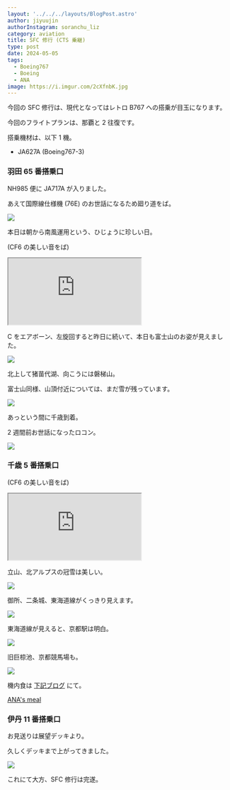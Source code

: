 ```yaml
---
layout: '../../../layouts/BlogPost.astro'
author: jiyuujin
authorInstagram: soranchu_liz
category: aviation
title: SFC 修行 (CTS 乗継)
type: post
date: 2024-05-05
tags:
  - Boeing767
  - Boeing
  - ANA
image: https://i.imgur.com/2cXfnbK.jpg
---
```


今回の SFC 修行は、現代となってはレトロ B767 への搭乗が目玉になります。

今回のフライトプランは、那覇と 2 往復です。

搭乗機材は、以下 1 機。

- JA627A (Boeing767-3)

### 羽田 65 番搭乗口

NH985 便に JA717A が入りました。

あえて国際線仕様機 (76E) のお世話になるため廻り道をば。

![](/assets/img/20240505/JA717A.JPG)

本日は朝から南風運用という、ひじょうに珍しい日。

(CF6 の美しい音をば)

<div class="wrapper">
  <div class="container">
    <iframe src="https://www.youtube.com/embed/uSH8rvWwLaM" class="player" title="Boeing767 音" loading="lazy"></iframe>
  </div>
</div>

C をエアボーン、左旋回すると昨日に続いて、本日も富士山のお姿が見えました。

![](/assets/img/20240505/JA627A_1.JPG)

北上して猪苗代湖、向こうには磐梯山。

富士山同様、山頂付近については、まだ雪が残っています。

![](/assets/img/20240505/JA627A_2.JPG)

あっという間に千歳到着。

2 週間前お世話になったロコン。

![](/assets/img/20240505/JA627A_3.JPG)

### 千歳 5 番搭乗口

(CF6 の美しい音をば)

<div class="wrapper">
  <div class="container">
    <iframe src="https://www.youtube.com/embed/CWDt0mESDr8" class="player" title="Boeing767 音" loading="lazy"></iframe>
  </div>
</div>

立山、北アルプスの冠雪は美しい。

![](/assets/img/20240505/tateyama.JPG)

御所、二条城、東海道線がくっきり見えます。

![](/assets/img/20240505/Kyoto_1.JPG)

東海道線が見えると、京都駅は明白。

![](/assets/img/20240505/Kyoto_2.JPG)

旧巨椋池、京都競馬場も。

![](/assets/img/20240505/JA627A_5.JPG)

機内食は [下記ブログ](https://soratabi.nekohack.me/posts/2024-05-05-ana-meal) にて。

[ANA's meal](https://soratabi.nekohack.me/posts/2024-05-05-ana-meal)

### 伊丹 11 番搭乗口

お見送りは展望デッキより。

久しくデッキまで上がってきました。

![](/assets/img/20240505/JA627A_6.JPG)

これにて大方、SFC 修行は完遂。
